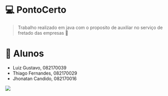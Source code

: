 # 💻 **PontoCerto**

> Trabalho realizado em java com o proposito de auxiliar no serviço de fretado das empresas :bus:

# 🚀 **Alunos**
- Luiz Gustavo, 082170039
- Thiago Fernandes, 082170029
- Jhonatan Candido, 082170016

<img src="https://cdn.dribbble.com/users/2401141/screenshots/5487982/developers-gif-showcase.gif">
